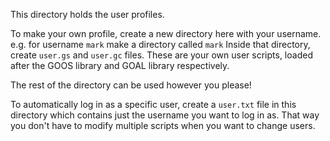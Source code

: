 This directory holds the user profiles.

To make your own profile, create a new directory here with your username.
e.g. for username `mark` make a directory called `mark`
Inside that directory, create `user.gs` and `user.gc` files.
These are your own user scripts, loaded after the GOOS library and GOAL library respectively.

The rest of the directory can be used however you please!

To automatically log in as a specific user, create a `user.txt` file in this directory
which contains just the username you want to log in as. That way you don't have to
modify multiple scripts when you want to change users.